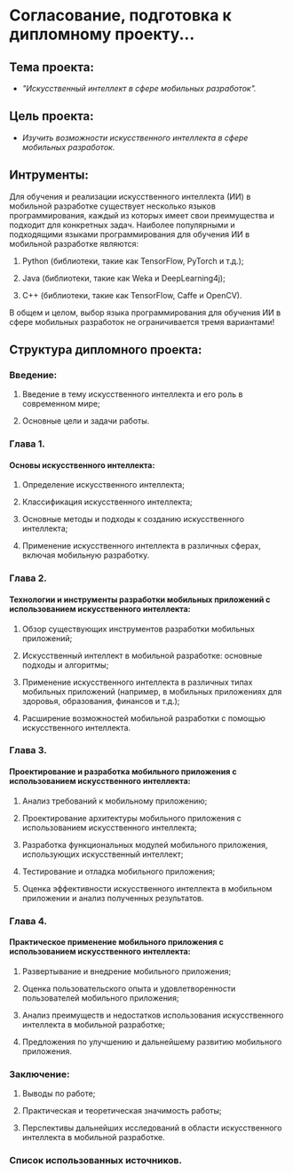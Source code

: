 # Согласование, подготовка к дипломному проекту...

## Тема проекта:

* _"Искусственный интеллект в сфере мобильных разработок"._

## Цель проекта:

* _Изучить возможности искусственного интеллекта в сфере мобильных разработок._

## Интрументы:

 Для обучения и реализации искусственного интеллекта (ИИ) в мобильной разработке существует несколько языков программирования, 
каждый из которых имеет свои преимущества и подходит для конкретных задач. Наиболее популярными и подходящими языками программирования 
для обучения ИИ в мобильной разработке являются: 

1. Python (библиотеки, такие как TensorFlow, PyTorch и т.д.); 

2. Java (библиотеки, такие как Weka и DeepLearning4j);

3. C++ (библиотеки, такие как TensorFlow, Caffe и OpenCV).


В общем и целом, выбор языка программирования для обучения ИИ в сфере мобильных разработок не ограничивается тремя вариантами!

## Структура дипломного проекта:

### Введение:


1. Введение в тему искусственного интеллекта и его роль в современном мире;


2. Основные цели и задачи работы.

### Глава 1.

#### Основы искусственного интеллекта:

1. Определение искусственного интеллекта;


2. Классификация искусственного интеллекта;


3. Основные методы и подходы к созданию искусственного интеллекта;


4. Применение искусственного интеллекта в различных сферах, включая мобильную разработку.

### Глава 2.

#### Технологии и инструменты разработки мобильных приложений с использованием искусственного интеллекта:

1. Обзор существующих инструментов разработки мобильных приложений;


2. Искусственный интеллект в мобильной разработке: основные подходы и алгоритмы;


3. Применение искусственного интеллекта в различных типах мобильных приложений (например, в мобильных приложениях для здоровья, образования, финансов и т.д.);


4. Расширение возможностей мобильной разработки с помощью искусственного интеллекта.

### Глава 3.

#### Проектирование и разработка мобильного приложения с использованием искусственного интеллекта:

1. Анализ требований к мобильному приложению;


2. Проектирование архитектуры мобильного приложения с использованием искусственного интеллекта;


3. Разработка функциональных модулей мобильного приложения, использующих искусственный интеллект;


4. Тестирование и отладка мобильного приложения;


5. Оценка эффективности искусственного интеллекта в мобильном приложении и анализ полученных результатов.

### Глава 4.

#### Практическое применение мобильного приложения с использованием искусственного интеллекта:

1. Развертывание и внедрение мобильного приложения;


2. Оценка пользовательского опыта и удовлетворенности пользователей мобильного приложения;


3. Анализ преимуществ и недостатков использования искусственного интеллекта в мобильной разработке;


4. Предложения по улучшению и дальнейшему развитию мобильного приложения.

### Заключение:

1. Выводы по работе;


2. Практическая и теоретическая значимость работы;


3. Перспективы дальнейших исследований в области искусственного интеллекта в мобильной разработке.

### Список использованных источников.

